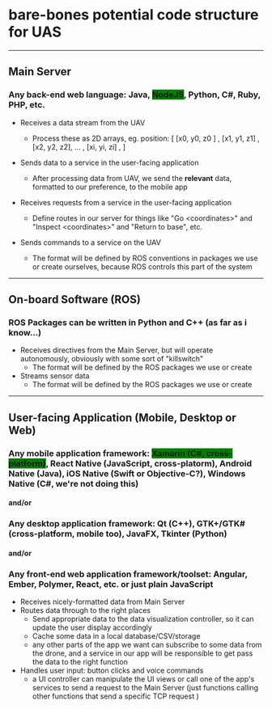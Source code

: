 # bare-bones potential code structure for UAS

---

## Main Server
### Any back-end web language: Java, <span style="background-color:green;">NodeJS</span>, Python, C#, Ruby, PHP, etc.
* Receives a data stream from the UAV
  * Process these as 2D arrays, eg. position: [  [x0, y0, z0 ] , [x1, y1, z1] , [x2, y2, z2], ... , [xi, yi, zi] , ]
* Sends data to a service in the user-facing application
  * After processing data from UAV, we send the **relevant** data, formatted to our preference, to the mobile app

* Receives requests from a service in the user-facing application
  * Define routes in our server for things like "Go \<coordinates\>" and "Inspect \<coordinates\>" and "Return to base", etc.
* Sends commands to a service on the UAV
  * The format will be defined by ROS conventions in packages we use or create ourselves, because ROS controls this part of the system


---

## On-board Software (ROS)
### ROS Packages can be written in Python and C++ (as far as i know...)
* Receives directives from the Main Server, but will operate autonomously, obviously with some sort of "killswitch"
  * The format will be defined by the ROS packages we use or create
* Streams sensor data
  * The format will be defined by the ROS packages we use or create

---

## User-facing Application (Mobile, Desktop or Web)
### Any mobile application framework: <span style="background-color:green;">Xamarin (C#, cross-platform)</span>, React Native (JavaScript, cross-platorm), Android Native (Java), iOS Native (Swift or Objective-C?), Windows Native (C#, we're not doing this) 
#### and/or
### Any desktop application framework: Qt (C++), GTK+/GTK# (cross-platform, mobile too), JavaFX, Tkinter (Python)
#### and/or
### Any front-end web application framework/toolset: Angular, Ember, Polymer, React, etc. or just plain JavaScript

* Receives nicely-formatted data from Main Server
* Routes data through to the right places
  * Send appropriate data to the data visualization controller, so it can update the user display accordingly
  * Cache some data in a local database/CSV/storage
  * any other parts of the app we want can subscribe to some data from the drone, and a service in our app will be responsible to get pass the data to the right function
* Handles user input: button clicks and voice commands
  * a UI controller can manipulate the UI views or call one of the app's services to send a request to the Main Server (just functions calling other functions that send a specific TCP request )
